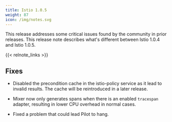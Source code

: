 ```yaml
---
title: Istio 1.0.5
weight: 87
icon: /img/notes.svg
---
```


This release addresses some critical issues found by the community in prior releases.
This release note describes what's different between Istio 1.0.4 and Istio 1.0.5.

{{< relnote_links >}}

## Fixes

- Disabled the precondition cache in the istio-policy service as it lead to invalid results. The
cache will be reintroduced in a later release.

- Mixer now only generates spans when there is an enabled `tracespan` adapter, resulting in lower CPU overhead in normal cases.

- Fixed a problem that could lead Pilot to hang.
